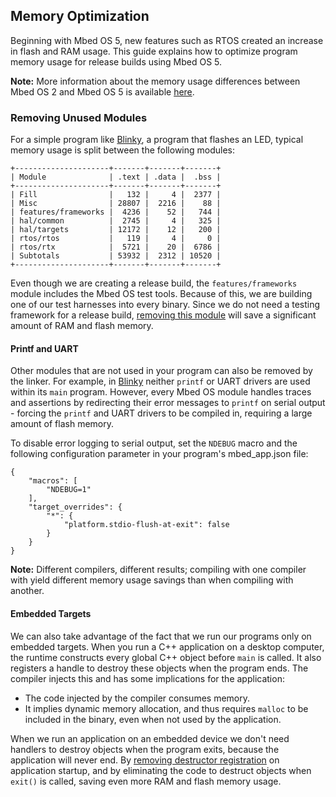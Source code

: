 ## Memory Optimization

Beginning with Mbed OS 5, new features such as RTOS created an increase in flash and RAM usage. This guide explains how to optimize program memory usage for release builds using Mbed OS 5.

**Note:** More information about the memory usage differences between Mbed OS 2 and Mbed OS 5 is available [here](https://developer.mbed.org/blog/entry/Optimizing-memory-usage-in-mbed-OS-52/).

### Removing Unused Modules

For a simple program like [Blinky](https://github.com/ARMmbed/mbed-os-example-blinky), a program that flashes an LED, typical memory usage is split between the following modules: 

```
+---------------------+-------+-------+-------+
| Module              | .text | .data |  .bss |
+---------------------+-------+-------+-------+
| Fill                |   132 |     4 |  2377 |
| Misc                | 28807 |  2216 |    88 |
| features/frameworks |  4236 |    52 |   744 |
| hal/common          |  2745 |     4 |   325 |
| hal/targets         | 12172 |    12 |   200 |
| rtos/rtos           |   119 |     4 |     0 |
| rtos/rtx            |  5721 |    20 |  6786 |
| Subtotals           | 53932 |  2312 | 10520 |
+---------------------+-------+-------+-------+
```

Even though we are creating a release build, the `features/frameworks` module includes the Mbed OS test tools. Because of this, we are building one of our test harnesses into every binary. Since we do not need a testing framework for a release build, [removing this module](https://github.com/ARMmbed/mbed-os/pull/2559) will save a significant amount of RAM and flash memory.

#### Printf and UART

Other modules that are not used in your program can also be removed by the linker. For example, in [Blinky](https://github.com/ARMmbed/mbed-os-example-blinky) neither `printf` or UART drivers are used within its `main` program. However, every Mbed OS module handles traces and assertions by redirecting their error messages to `printf` on serial output - forcing the `printf` and UART drivers to be compiled in, requiring a large amount of flash memory.

To disable error logging to serial output, set the `NDEBUG` macro and the following configuration parameter in your program's mbed_app.json file:

```
{
    "macros": [ 
        "NDEBUG=1"
    ],
    "target_overrides": {
        "*": {
            "platform.stdio-flush-at-exit": false
        }
    }
}
```

**Note:** Different compilers, different results; compiling with one compiler with yield different memory usage savings than when compiling with another.

#### Embedded Targets

We can also take advantage of the fact that we run our programs only on embedded targets. When you run a C++ application on a desktop computer, the runtime constructs every global C++ object before `main` is called. It also registers a handle to destroy these objects when the program ends. The compiler injects this and has some implications for the application:

* The code injected by the compiler consumes memory.
* It implies dynamic memory allocation, and thus requires `malloc` to be included in the binary, even when not used by the application.

When we run an application on an embedded device we don't need handlers to destroy objects when the program exits, because the application will never end. By [removing destructor registration](https://github.com/ARMmbed/mbed-os/pull/2745) on application startup, and by eliminating the code to destruct objects when `exit()` is called, saving even more RAM and flash memory usage.

